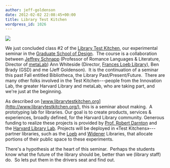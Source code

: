 ```yaml
---
author: jeff-goldenson
date: 2012-02-02 22:08:45+00:00
title: Library Test Kitchen
wordpress_id: 1026
---
```


![](https://lil-blog-media.s3.amazonaws.com/2012/02/BPL_bowling_31.png)

We just concluded class #2 of the [Library Test Kitchen](http://www.librarytestkitchen.org/), our experimental seminar in the [Graduate School of Design](http://www.gsd.harvard.edu/#/news/all-news/feed.html).  The course is a collaboration between [Jeffrey Schnapp](http://jeffreyschnapp.com/) (Professor of Romance Languages & Literature, Director of [metaLab](http://metalab.harvard.edu/)) Ann Whiteside (Director, [Frances Loeb Library](http://www.gsd.harvard.edu/#/loeblibrary/index.html)), Ben Brady (GSD) and me (Jeff Goldenson).  It is the continuation of a seminar this past Fall entitled Bibliotheca, the Library Past/Present/Future.  There are many other folks involved in the Test Kitchen---people from the Innovation Lab, the greater Harvard Library and metaLab, who are taking part, and we're just at the beginning.

As described on [www.librarytestkitchen.org](http://www.librarytestkitchen.org/), this is a seminar about making.  A prototyping lab for libraries. Our goal is to create products, services & experiences, broadly defined, for the Harvard Library community. Generous funding to realize these projects is provided by [Prof. Robert Darnton](http://history.fas.harvard.edu/people/faculty/darnton.php) and the [Harvard Library Lab](http://osc.hul.harvard.edu/liblab). Projects will be deployed in «Test Kitchens»---partner libraries, such as the [Loeb](http://www.gsd.harvard.edu/#/loeblibrary/index.html) and [Widener](http://hcl.harvard.edu/libraries/widener/) Libraries, that allocate portions of their public space to these experiments.

There's a hypothesis at the heart of this seminar.  Perhaps the students know what the future of the library should be, better than we (library staff) do.  So lets put them in the drivers seat and find out.
